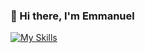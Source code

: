### 👋 Hi there, I'm Emmanuel

[![My Skills](https://skillicons.dev/icons?i=ts,js,nodejs,nuxtjs,laravel,php,html,css,tailwind)](https://dev.to/shintoshio_me)
<!--
**shintoshio-me/shintoshio-me** is a ✨ _special_ ✨ repository because its `README.md` (this file) appears on your GitHub profile.

Here are some ideas to get you started:

- 🔭 I’m currently working on ...
- 🌱 I’m currently learning ...
- 👯 I’m looking to collaborate on ...
- 🤔 I’m looking for help with ...
- 💬 Ask me about ...
- 📫 How to reach me: ...
- 😄 Pronouns: ...
- ⚡ Fun fact: ...
-->
